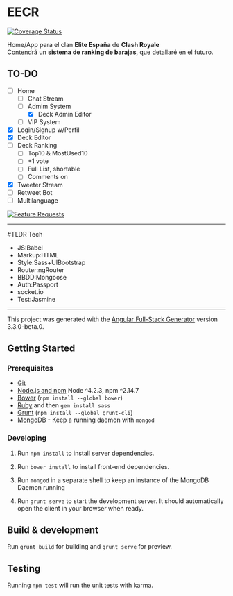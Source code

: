 # EECR  
<a href='https://coveralls.io/github/arkdelkaos/EECR?branch=master'><img src='https://coveralls.io/repos/github/arkdelkaos/EECR/badge.svg?branch=master' alt='Coverage Status' /></a>  

Home/App para el clan **Elite España** de **Clash Royale**  
Contendrá un **sistema de ranking de barajas**, que detallaré en el futuro.  

## TO-DO
- [ ] Home  
  - [ ] Chat Stream  
  - [ ] Admim System  
    - [x] Deck Admin Editor
  - [ ] VIP System  
- [x] Login/Signup w/Perfil  
- [x] Deck Editor  
- [ ] Deck Ranking  
  - [ ] Top10 & MostUsed10  
  - [ ] +1 vote  
  - [ ] Full List, shortable  
  - [ ] Comments on
- [x] Tweeter Stream  
- [ ] Retweet Bot  
- [ ] Multilanguage  

[![Feature Requests](http://feathub.com/arkdelkaos/EECR?format=svg)](http://feathub.com/arkdelkaos/EECR)

____
#TLDR Tech  
- JS:Babel
- Markup:HTML  
- Style:Sass+UIBootstrap  
- Router:ngRouter  
- BBDD:Mongoose  
- Auth:Passport  
- socket.io  
- Test:Jasmine  
____

This project was generated with the [Angular Full-Stack Generator](https://github.com/DaftMonk/generator-angular-fullstack) version 3.3.0-beta.0.

## Getting Started

### Prerequisites

- [Git](https://git-scm.com/)
- [Node.js and npm](nodejs.org) Node ^4.2.3, npm ^2.14.7
- [Bower](bower.io) (`npm install --global bower`)
- [Ruby](https://www.ruby-lang.org) and then `gem install sass`
- [Grunt](http://gruntjs.com/) (`npm install --global grunt-cli`)
- [MongoDB](https://www.mongodb.org/) - Keep a running daemon with `mongod`

### Developing

1. Run `npm install` to install server dependencies.

2. Run `bower install` to install front-end dependencies.

3. Run `mongod` in a separate shell to keep an instance of the MongoDB Daemon running

4. Run `grunt serve` to start the development server. It should automatically open the client in your browser when ready.

## Build & development

Run `grunt build` for building and `grunt serve` for preview.

## Testing

Running `npm test` will run the unit tests with karma.
